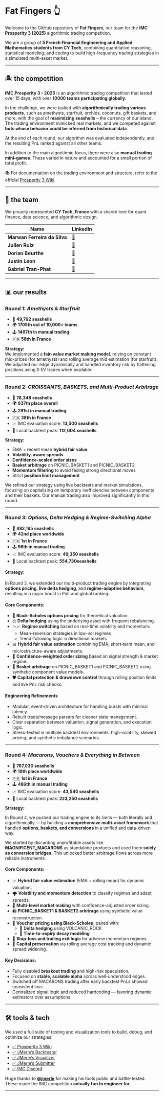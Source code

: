 
# Fat Fingers 👆

Welcome to the GitHub repository of **Fat Fingers**, our team for the **IMC Prosperity 3 (2025)** algorithmic trading competition.

We are a group of **5 French Financial Engineering and Applied Mathematics students from CY Tech**, combining quantitative reasoning, statistical modeling, and coding to build high-frequency trading strategies in a simulated multi-asset market.

---

## 🏝️ the competition

**IMC Prosperity 3 – 2025** is an algorithmic trading competition that lasted over 15 days, with over **10000 teams participating globally**.

In the challenge, we were tasked with **algorithmically trading various products**, such as amethysts, starfruit, orchids, coconuts, gift baskets, and more, with the goal of **maximizing seashells** – the currency of our island. The trading environment mimicked real markets, and we competed against **bots whose behavior could be inferred from historical data**.

At the end of each round, our algorithm was evaluated independently, and the resulting PnL ranked against all other teams.

In addition to the main algorithmic focus, there were also **manual trading mini-games**. These varied in nature and accounted for a small portion of total profit.

📚 For documentation on the trading environment and structure, refer to the official [Prosperity 3 Wiki](https://imc-prosperity.notion.site/Prosperity-3-Wiki-19ee8453a09380529731c4e6fb697ea4).

---

## 👥 the team

We proudly represented **CY Tech, France** with a shared love for quant finance, data science, and algorithmic design.

| Name | LinkedIn |
|------|----------|
| **Marwan Ferreira da Silva** | [🔗](https://www.linkedin.com/in/marwan-ferreira-da-silva/) |
| **Julien Ruiz**              | [🔗](https://www.linkedin.com/in/julien-ruiz75/) |
| **Dorian Beurthe**           | [🔗](https://www.linkedin.com/in/dorian-beurthe-4a9a772b3/) |
| **Justin Léon**              | [🔗](https://www.linkedin.com/in/justin-l%C3%A9on/) |
| **Gabriel Tran-Phat**        | [🔗](https://www.linkedin.com/in/gabriel-tran-phat-751477317/) |

---

## 📊 our results

### Round 1: *Amethysts & Starfruit*

- 🐚 **49,762 seashells**
- 🌍 **1705th out of 10,000+ teams**
- 🕹️ **1467th in manual trading**
- 🇫🇷 **58th in France**

**Strategy:**  
We implemented a **fair-value market making model**, relying on constant mid-prices (for amethysts) and rolling average mid estimation (for starfruit). We adjusted our edge dynamically and handled inventory risk by flattening positions using 0 EV trades when available.

---

### Round 2: *CROISSANTS, BASKETS, and Multi-Product Arbitrage*

- 🐚 **78,348 seashells**
- 🌍 **937th place overall**
- 🕹️ **291st in manual trading**
- 🇫🇷 **38th in France**
- 📈 IMC evaluation score: **13,500 seashells**
- 🧪 Local backtest peak: **112,004 seashells**

**Strategy:**
- EMA + recent mean **hybrid fair value**
- **Volatility-aware spreads**
- **Confidence-scaled order sizes**
- **Basket arbitrage** on PICNIC_BASKET1 and PICNIC_BASKET2
- **Momentum filtering** to avoid fading strong directional moves
- Strict **position limit management**

We refined our strategy using live backtests and market simulations, focusing on capitalizing on temporary inefficiencies between components and their baskets. Our manual trading also improved significantly in this round.

---
### Round 3: *Options, Delta Hedging & Regime-Switching Alpha*

- 🐚 **482,195 seashells**
- 🌍 **42nd place worldwide**
- 🇫🇷 **1st in France**
- 🕹️ **96th in manual trading**
- 📈 IMC evaluation score: **49,350 seashells** 
- 🧪 Local backtest peak: **554,730seashells**

####  Strategy:

In Round 3, we extended our multi-product trading engine by integrating **options pricing**, **live delta hedging**, and **regime-adaptive behaviors**, resulting in a major boost in PnL and global ranking.

#### Core Components:
- 🧮 **Black-Scholes options pricing** for theoretical valuation.
- ⚖️ **Delta hedging** using the underlying asset with frequent rebalancing.
- 📉📈 **Regime switching** based on real-time volatility and momentum:
  - Mean-reversion strategies in low-vol regimes
  - Trend-following logic in directional markets
- 📊 **Hybrid fair value estimation** combining EMA, short-term mean, and microstructure-aware adjustments.
- 🧠 **Confidence-weighted order sizing** based on signal strength & market regime.
- 🧺 **Basket arbitrage** on PICNIC_BASKET1 and PICNIC_BASKET2 using synthetic component value models.
- 🛡️ **Capital protection & drawdown control** through rolling position limits and live PnL risk checks.


#### Engineering Refinements

- Modular, event-driven architecture for handling bursts with minimal latency.
- Rebuilt trade/message parsers for cleaner state management.
- Clear separation between valuation, signal generation, and execution logic.
- Stress-tested in multiple backtest environments: high-volatility, skewed pricing, and synthetic imbalance scenarios.

---
### Round 4: *Macarons, Vouchers & Everything in Between*

- 🐚 **767,030 seashells**
- 🌍 **19th place worldwide**
- 🇫🇷 **1st in France**
- 🕹️ **486th in manual trading**
- 📈 IMC evaluation score: **43,540 seashells**  
- 🧪 Local backtest peak: **223,250 seashells**

**Strategy:**

In Round 4, we pushed our trading engine to its limits — both literally and algorithmically — by building a **comprehensive multi-asset framework** that handled **options, baskets, and conversions** in a unified and data-driven way.

We started by discarding unprofitable assets like **MAGNIFICENT_MACARONS** as standalone products and used them **solely as conversion bridges**. This unlocked better arbitrage flows across more reliable instruments.

#### Core Components:

- 📈 **Hybrid fair value estimation** (EMA + rolling mean) for dynamic valuation.
- 🌪️ **Volatility and momentum detection** to classify regimes and adapt spreads.
- 🎯 **Multi-level market making** with confidence-adjusted order sizing.
- 🛍️ **PICNIC_BASKET1 & BASKET2 arbitrage** using synthetic value reconstruction.
- 🧮 **Voucher pricing using Black-Scholes**, paired with:
  - 🔁 **Delta hedging** using VOLCANIC_ROCK
  - 🧠 **Time-to-expiry decay modeling**
- 🚨 **Stop-loss and trailing exit logic** for adverse momentum regimes.
- 🧊 **Capital preservation** via rolling average cost tracking and dynamic spread widening.

#### Key Decisions:

- Fully disabled **breakout trading** and high-risk speculation.
- Focused on **stable, scalable alpha** across well-understood edges.
- Switched off MACARONS trading after early backtest PnLs showed consistent loss.
- Centralized signal logic and reduced hardcoding — favoring dynamic estimators over assumptions.

---
## 🛠️ tools & tech

We used a full suite of testing and visualization tools to build, debug, and optimize our strategies:

- [✅ Prosperity 3 Wiki](https://imc-prosperity.notion.site/Prosperity-3-Wiki-19ee8453a09380529731c4e6fb697ea4)
- [✅ JMerle’s Backtester](https://github.com/jmerle/imc-prosperity-3-backtester)
- [✅ JMerle’s Visualizer](https://github.com/jmerle/imc-prosperity-3-visualizer)
- [✅ JMerle’s Submitter](https://github.com/jmerle/imc-prosperity-3-submitter)
- [✅ IMC Discord](https://discord.com/channels/1001852729725046804/1337359637128806490)

Huge thanks to [**@jmerle**](https://github.com/jmerle) for making his tools public and battle-tested. These made the IMC competition **actually fun to engineer for**.

---

